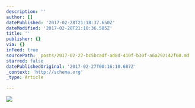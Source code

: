 ```yaml
---
description: ''
author: []
datePublished: '2017-02-28T21:18:37.650Z'
dateModified: '2017-02-28T21:18:36.585Z'
title: ''
publisher: {}
via: {}
inFeed: true
sourcePath: _posts/2017-02-27-bc5bcadf-ad8d-410f-b30f-a6a292142f60.md
starred: false
datePublishedOriginal: '2017-02-27T00:16:10.687Z'
_context: 'http://schema.org'
_type: Article

---
```

![](https://the-grid-user-content.s3-us-west-2.amazonaws.com/8ce43564-26b5-4428-8da6-bd836f7e0ecf.jpg)